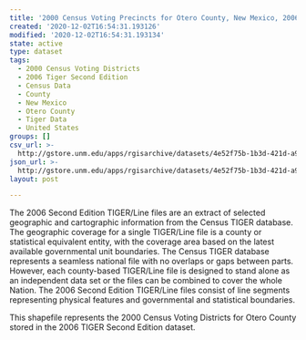 ```yaml
---
title: '2000 Census Voting Precincts for Otero County, New Mexico, 2006se TIGER'
created: '2020-12-02T16:54:31.193126'
modified: '2020-12-02T16:54:31.193134'
state: active
type: dataset
tags:
  - 2000 Census Voting Districts
  - 2006 Tiger Second Edition
  - Census Data
  - County
  - New Mexico
  - Otero County
  - Tiger Data
  - United States
groups: []
csv_url: >-
  http://gstore.unm.edu/apps/rgisarchive/datasets/4e52f75b-1b3d-421d-a9e5-6fb0bf6e5c97/tgr2006se_oter_vtd00.derived.csv
json_url: >-
  http://gstore.unm.edu/apps/rgisarchive/datasets/4e52f75b-1b3d-421d-a9e5-6fb0bf6e5c97/tgr2006se_oter_vtd00.derived.json
layout: post

---
```

The 2006 Second Edition TIGER/Line files are an extract of selected geographic and cartographic information from the Census TIGER database.  The geographic coverage for a single TIGER/Line file is a county or statistical equivalent entity, with the coverage area based on the latest available governmental unit boundaries. The Census TIGER database represents a seamless national file with no overlaps or gaps between parts.  However, each county-based TIGER/Line file is designed to stand alone as an independent data set or the files can be combined to cover the whole Nation.  The 2006 Second Edition  TIGER/Line files consist of line segments representing physical features and governmental and statistical boundaries.  

This shapefile represents the 2000 Census Voting Districts for Otero County stored in the 2006 TIGER Second Edition dataset.
